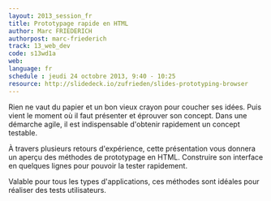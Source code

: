 ```yaml
---
layout: 2013_session_fr
title: Prototypage rapide en HTML
author: Marc FRIEDERICH
authorpost: marc-friederich
track: 13_web_dev
code: s13wd1a
web:
language: fr
schedule : jeudi 24 octobre 2013, 9:40 - 10:25
resource: http://slidedeck.io/zufrieden/slides-prototyping-browser
---
```


Rien ne vaut du papier et un bon vieux crayon pour coucher ses idées. Puis vient le moment où il faut présenter et éprouver son concept. Dans une démarche agile, il est indispensable d'obtenir rapidement un concept testable.

À travers plusieurs retours d'expérience, cette présentation vous donnera un aperçu des méthodes de prototypage en HTML. Construire son interface en quelques lignes pour pouvoir la tester rapidement.

Valable pour tous les types d'applications, ces méthodes sont idéales pour réaliser des tests utilisateurs.
